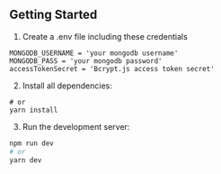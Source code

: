 ## Getting Started

1. Create a .env file including these credentials 

```
MONGODB_USERNAME = 'your mongodb username'
MONGODB_PASS = 'your mongodb password'
accessTokenSecret = 'Bcrypt.js access token secret'
```

2. Install all dependencies: 
```npm install
# or
yarn install
```

3. Run the development server:

```bash
npm run dev
# or
yarn dev
```


